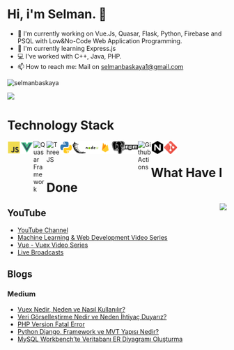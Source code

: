 # Hi, i'm Selman. 👋

- 🔭  I'm currently working on Vue.Js, Quasar, Flask, Python, Firebase and PSQL with Low&No-Code Web Application Programming.
- 🧶  I'm currently learning Express.js
- 💻  I've worked with C++, Java, PHP.
- 📫  How to reach me: Mail on selmanbaskaya1@gmail.com

<p align="left"> <img src="https://komarev.com/ghpvc/?username=selmanbaskaya" alt="selmanbaskaya" /> </p>

[![](https://img.shields.io/twitter/follow/selmanbaskaya?style=social)](https://www.twitter.com/selmanbaskaya)

# Technology Stack

<img align="left" alt="JavaScript" width="30px" src="icons/js.png" />
<img align="left" alt="JavaScript" width="30px" src="icons/vue.png" />
<img align="left" alt="Quasar Framework" width="30px" src="https://cdn.jsdelivr.net/npm/simple-icons@v3/icons/quasar.svg" />
<img align="left" alt="ThreeJS" width="30px" src="https://cdn.svgporn.com/logos/threejs.svg" />
<img align="left" alt="JavaScript" width="30px" src="icons/python.png" />
<img align="left" alt="JavaScript" width="30px" src="icons/flask.png" />
<img align="left" alt="JavaScript" width="30px" src="icons/nodejs.png" />
<img align="left" alt="JavaScript" width="30px" src="icons/firebase.png" />
<img align="left" alt="JavaScript" width="30px" src="icons/psql.png" />
<img align="left" alt="JavaScript" width="30px" src="icons/npm.png" />
<img align="left" alt="Github Actions" width="30px" src="https://cdn.svgporn.com/logos/github-actions.svg" />
<img align="left" alt="JavaScript" width="30px" src="icons/nginx.png" />
<img align="left" alt="JavaScript" width="30px" src="icons/git.png" />
<br />

# What Have I Done
<img align='right' src="https://github-readme-stats.vercel.app/api?username=selmanbaskaya&show_icons=true&theme=merko">

## YouTube

- [YouTube Channel](https://www.youtube.com/SelmanBaskaya)
- [Machine Learning & Web Development Video Series](https://www.youtube.com/watch?v=BkprXbS6tA4)
- [Vue - Vuex Video Series](https://www.youtube.com/watch?v=OD9jFkHaHkA)
- [Live Broadcasts](https://www.youtube.com/watch?v=Sp81Eul-Jlo&list=PL0-amVGhM48fv1cOjo7BHPaQjcWGuzZVD&index=2)

## Blogs

### Medium

* [Vuex Nedir, Neden ve Nasıl Kullanılır?](https://medium.com/@selmanbaskaya/vuex-nedir-neden-ve-nas%C4%B1l-kullan%C4%B1l%C4%B1r-9f9f22f22c83)
* [Veri Görselleştirme Nedir ve Neden İhtiyaç Duyarız?](https://medium.com/i̇yi-programlama/veri-görselleştirme-nedir-ve-neden-i̇htiyaç-duyarız-97825c35b9a6)
* [PHP Version Fatal Error](https://medium.com/i̇yi-programlama/php-versiyonu-ölümcül-hatasından-kurtulmak-php-version-fatal-error-2d121e106ed3)
* [Python Django, Framework ve MVT Yapısı Nedir?](https://medium.com/i̇yi-programlama/python-django-framework-ve-mvt-yapısı-nedir-4ea44e9e1186)
* [MySQL Workbench’te Veritabanı ER Diyagramı Oluşturma](https://medium.com/i̇yi-programlama/mysql-workbenchte-veritabanı-er-diyagramı-oluşturma-97b98e18eb7c)
